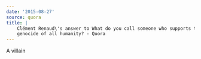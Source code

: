 ```yaml
---
date: '2015-08-27'
source: quora
title: |
    Clément Renaud\'s answer to What do you call someone who supports the
    genocide of all humanity? - Quora
---
```


A villain
